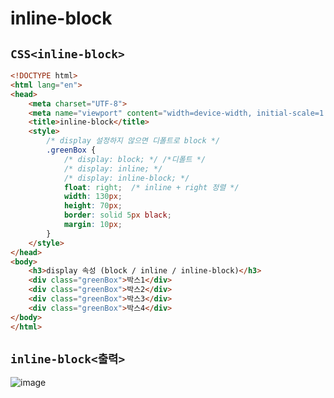 # inline-block

## `CSS<inline-block>`
```html
<!DOCTYPE html>
<html lang="en">
<head>
    <meta charset="UTF-8">
    <meta name="viewport" content="width=device-width, initial-scale=1.0">
    <title>inline-block</title>
    <style>
        /* display 설정하지 않으면 디폴트로 block */
        .greenBox {
            /* display: block; */ /*디폴트 */
            /* display: inline; */
            /* display: inline-block; */
            float: right;  /* inline + right 정렬 */
            width: 130px;
            height: 70px;
            border: solid 5px black;
            margin: 10px;
        }
    </style>
</head>
<body>
    <h3>display 속성 (block / inline / inline-block)</h3>
    <div class="greenBox">박스1</div>
    <div class="greenBox">박스2</div>
    <div class="greenBox">박스3</div>
    <div class="greenBox">박스4</div>
</body>
</html>
```

## `inline-block<출력>`
![image](https://github.com/dev13y/TIL/assets/145516942/dfb4ead2-030e-4169-9b6f-b39743513cbd)






